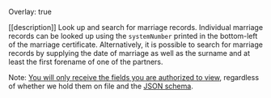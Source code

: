 Overlay: true

[[description]]
Look up and search for marriage records. Individual marriage records can be looked up using the `systemNumber` printed in the bottom-left of the marriage certificate. Alternatively, it is possible to search for marriage records by supplying the date of marriage as well as the surname and at least the first forename of one of the partners.

Note: [You will only receive the fields you are authorized to view][viewableData], regardless of whether we hold them on file and the [JSON schema].

[viewableData]: ../guides/Viewable%20Data
[JSON schema]: ../resources/marriage-record-v1
